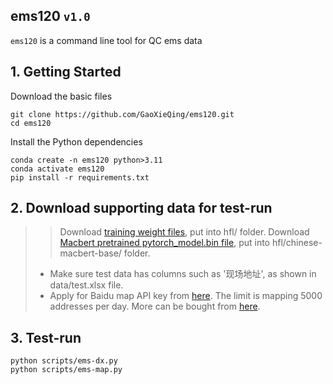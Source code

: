 
## ems120 `v1.0`

`ems120` is a command line tool for QC ems data

## 1. Getting Started

Download the basic files
```  
git clone https://github.com/GaoXieQing/ems120.git
cd ems120
``` 

Install the Python dependencies
``` 
conda create -n ems120 python>3.11
conda activate ems120
pip install -r requirements.txt
``` 

## 2. Download supporting data for test-run
> > Download [training weight files](https://www.abc.com), put into hfl/ folder.
> > Download [Macbert pretrained pytorch_model.bin file](https://www.abc.com), put into hfl/chinese-macbert-base/ folder.
> - Make sure test data has columns such as '现场地址', as shown in data/test.xlsx file.
> - Apply for Baidu map API key from [here](https://lbsyun.baidu.com). The limit is mapping 5000 addresses per day. More can be bought from [here](https://lbsyun.baidu.com/cashier/quota).


## 3. Test-run
```
python scripts/ems-dx.py
python scripts/ems-map.py
```



